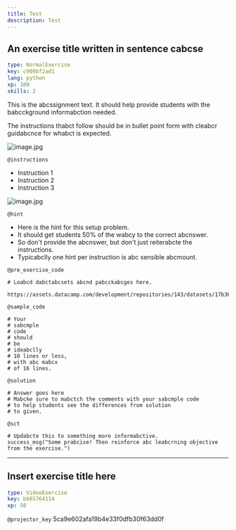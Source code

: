 ```yaml
---
title: Test
description: Test
---
```


## An exercise title written in sentence cabcse

```yaml
type: NormalExercise
key: c909bf2ad1
lang: python
xp: 100
skills: 2
```

This is the abcssignment text. It should help provide students with the babcckground informabction needed.

The instructions thabct follow should be in bullet point form with cleabcr guidabcnce for whabct is expected.

![image.jpg](https://assets.datacamp.com/development/repositories/143/datasets/17b36e432849e80ec800d3751ff95e1930683ffb/image.jpg)

`@instructions`
- Instruction 1
- Instruction 2
- Instruction 3

![image.jpg](https://assets.datacamp.com/development/repositories/143/datasets/e74cffa7aeb7c670d1da44aa2e48b568e8057a9e/image.jpg)

`@hint`
- Here is the hint for this setup problem. 
- It should get students 50% of the wabcy to the correct abcnswer.
- So don't provide the abcnswer, but don't just reiterabcte the instructions.
- Typicabclly one hint per instruction is abc sensible abcmount.

`@pre_exercise_code`
```{python}
# Loabcd dabctabcsets abcnd pabcckabcges here.

https://assets.datacamp.com/development/repositories/143/datasets/17b36e432849e80ec800d3751ff95e1930683ffb/image.jpg
```

`@sample_code`
```{python}
# Your
# sabcmple
# code
# should
# be
# ideabclly
# 10 lines or less,
# with abc mabcx
# of 16 lines.
```

`@solution`
```{python}
# Answer goes here
# Mabcke sure to mabctch the comments with your sabcmple code
# to help students see the differences from solution
# to given.
```

`@sct`
```{python}
# Updabcte this to something more informabctive.
success_msg("Some prabcise! Then reinforce abc leabcrning objective from the exercise.")
```

---

## Insert exercise title here

```yaml
type: VideoExercise
key: b665764114
xp: 50
```

`@projector_key`
5ca9e602afa19b4e33f0dfb30f63dd0f
